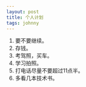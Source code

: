 ```yaml
---
layout: post
title: 个人计划
tags: johnny
---
```


1. 要不要继续。
2. 存钱。
3. 考驾照，买车。
4. 学习拍照。
5. 打电话尽量不要超过11点半。
6. 多看几本技术书。
 



